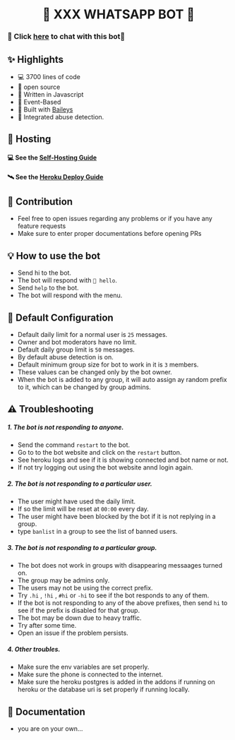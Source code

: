 <h1 align="center">🤖 XXX WHATSAPP BOT 🤖</h1>

### 🤖 Click [here](http://wa.me/+17122205956?text=help) to chat with this bot🤖


## ✨ Highlights

- 💻 3700 lines of code
- 💖 open source
- 💙 Written in Javascript
- 💛 Event-Based 
- 💝 Built with [Baileys](https://github.com/adiwajshing/baileys)
- 🖤 Integrated abuse detection.


## 💮 Hosting

#### 💻 See the [Self-Hosting Guide](/readme/self-hosting.md) 
#### 🛰️ See the [Heroku Deploy Guide](/readme/heroku-hosting.md)


## 💪 Contribution

+ Feel free to open issues regarding any problems or if you have any feature requests
+ Make sure to enter proper documentations before opening PRs


## 💡 How to use the bot

- Send hi to the bot.
- The bot will respond with `👋 hello`.
- Send `help` to the bot.
- The bot will respond with the menu.


## 🔧 Default Configuration

- Default daily limit for a normal user is `25` messages.
- Owner and bot moderators have no limit.
- Default daily group limit is `50` messages.
- By default abuse detection is on.
- Default minimum group size for bot to work in it is `3` members.
- These values can be changed only by the bot owner.
- When the bot is added to any group, it will auto assign ay random prefix to it, which can be changed by group admins.


## ⚠️ Troubleshooting

##### 1. The bot is not responding to anyone.
- Send the command `restart` to the bot.
- Go to to the bot website and click on the `restart` button.
- See heroku logs and see if it is showing connected and bot name or not.
- If not try logging out using the bot website annd login again.


##### 2. The bot is not responding to a particular user.
- The user might have used the daily limit.
- If so the limit will be reset at `00:00` every day.
- The user might have been blocked by the bot if it is not replying in a group.
- type `banlist` in a group to see the list of banned users.


##### 3. The bot is not responding to a particular group.
- The bot does not work in groups with disappearing messaages turned on.
- The group may be admins only.
- The users may not be using the correct prefix.
- Try `.hi` , `!hi` , `#hi` or `-hi` to see if the bot responds to any of them.
- If the bot is not responding to any of the above prefixes, then send `hi` to see if the prefix is disabled for that group.
- The bot may be down due to heavy traffic.
- Try after some time.
- Open an issue if the problem persists.


##### 4. Other troubles.
- Make sure the env variables are set properly.
- Make sure the phone is connected to the internet.
- Make sure the heroku postgres is added in the addons if running on heroku or the database uri is set properly if running locally.




## 📜 Documentation

- you are on your own...